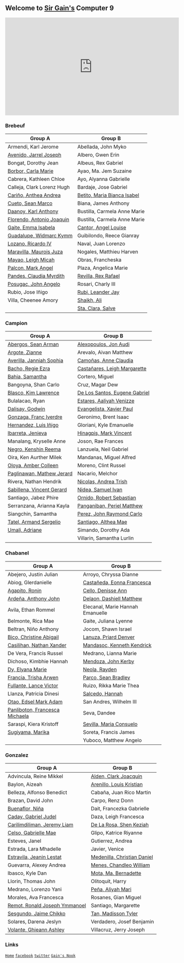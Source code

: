 ## Welcome to [Sir Gain's](https://641n.github.io/) Computer 9

<iframe width="560" height="315" src="https://www.youtube.com/embed/8Gv0H-vPoDc" title="YouTube video player" frameborder="0" allow="accelerometer; autoplay; clipboard-write; encrypted-media; gyroscope; picture-in-picture" allowfullscreen></iframe><br>

### Brebeuf

| Group A | Group B | 
|---------|---------|
| Armendi, Karl Jerome | Abellada, John Myko |
| [Avenido, Jarrel Joseph](https://ja-rr.github.io/Tenku/) | Albero, Gwen Erin |
| Bongat, Dorothy Jean | Albeus, Rex Gabriel |
| [Borbor, Carla Marie](https://github.com/nerfgone) | Ayao, Ma. Jem Suzaine |
| Cabrera, Kathleen Chloe  | Ayo, Alyanna Gabrielle |
| Calleja, Clark Lorenz Hugh | Bardaje, Jose Gabriel |
| [Cariño, Anthea Andrea](https://akaririn96.github.io/Akaris-website/) | [Betito, Maria Bianca Isabel](https://bncasbl.github.io/) |
| [Cueto, Sean Marco](https://seanmarconcueto.github.io/Hi-Im-Sean/?fbclid=IwAR2M-XbB1wKuMilHaZOfyDIuDkW76OJrQ2Au2Edru89Tj3YvQU_WcnKKaJ4) | Biana, James Anthony |
| [Daanoy, Karl Anthony](https://kael04.github.io/) | Bustilla, Carmela Anne Marie |
| [Florendo, Antonio Joaquin](https://lelite2150.github.io/) | Bustilla, Carmela Anne Marie |
| [Gaite, Emma Isabela](https://maccssxd.github.io/) | [Cantor, Angel Louise](https://louiseaa.github.io/) |
| [Guadalupe, Widmarc Kymm](https://kkmymm.github.io/) | Guibilondo, Reece Gianray |
| [Lozano, Ricardo IV](https://xenn06.github.io/samplexen/) | Naval, Juan Lorenzo |
| [Maravilla, Maurois Juza](https://maurois127.github.io/Dzone/) | Nogales, Matthieu Harven |
| [Mayao, Leigh Micah](https://15lhs.github.io/) | Obras, Francheska |
| [Palcon, Mark Angel](https://mmaarrk.github.io/) | Plaza, Angelica Marie |
| [Pandes, Claudia Myrdith](https://diasednap.github.io/laurel/) | [Revilla, Rex Rafael](http://rexrevre.github.io/) |
| [Posugac, John Angelo](https://github.com/Tom-atoo/Tom-atoo.github.io/edit/main/README.md?allow_unchanged=1) | Rosari, Charly III |
| Rubio, Jose Iñigo | [Rubi, Leander Jay](https://riku462.github.io/) |
| Villa, Cheenee Amory | [Shaikh, Ali](https://riku462.github.io/) |
|  | [Sta. Clara, Salve](https://vhiel18.github.io/) |

### Campion

| Group A | Group B | 
|---------|---------|
| [Abergos, Sean Arman](https://seanabr.github.io/) | [Alexopoulos, Jon Audi](https://johnandy-11.github.io/Chess/) |
| [Argote, Zianne](https://ziianne.github.io/) | Arevalo, Aivan Matthew |
| [Averilla, Janniah Sophia](https://sophii-33.github.io/) | [Camoñas, Anne Claudia](https://eysfmx.github.io/) |
| [Bacho, Regie Ezra](https://erzark.github.io/) | [Castañares, Leigh Margarette](https://lmscedu.github.io/campion-b/) |
| [Bahia, Samantha](https://bahia19113.github.io/) | Cortero, Miguel |
| Bangoyna, Shan Carlo | Cruz, Magar Dew |
| [Blasco, Kim Lawrence](https://kimblasco.github.io/) | [De Los Santos, Eugene Gabriel](https://eudlsph.github.io/eudlsph4.github.io/) |
| Bulalacao, Ryan | [Estares, Aaliyah Venizze](https://estaresaal.github.io/) |
| [Dalisay, Godwin](https://godwinos.github.io/) | [Evangelista, Xavier Paul](https://xebeb.github.io/XavierEvangelista_CampionB/) |
| [Gonzaga, Franc Iverdre](https://iverdre.github.io/) | Geronimo, Brent Isaac |
| [Hernandez, Luis Iñigo](https://inigo101.github.io/inigo101/) | Gloriani, Kyle Emanuelle |
| [Ibarreta, Jenieva](https://i43yuna.github.io/) | [Hinagpis, Mark Vincent](https://mrk-hinagpis.github.io/MRK-HINAGPIS/) |
| Manalang, Kryselle Anne | Joson, Rae Frances |
| [Negro, Kenshin Reema](https://ripknshn.github.io/) | Lanzuela, Neil Gabriel |
| Oira, Ken Aurther Milek | Mandanas, Miguel Alfred |
| [Oloya, Amber Colleen](https://am-collee.github.io/) | Moreno, Clint Russel |
| [Paglinawan, Mathew Jerard](https://mjuwu.github.io/) | Nacario, Melchor |
| Rivera, Nathan Hendrik | [Nicolas, Andrea Trish](https://dreanicls.github.io/Andrea-s-Asian-Drama-Watchlist-kit/) |
| [Sabillena, Vincent Gerard](https://v1nce72.github.io/) | [Nidea, Samuel Ivan](https://samunidea.github.io/) |
| Santiago, Jabez Phire | [Ornido, Robert Sebastian](http://bastyornido.github.io/) |
| Serranzana, Arianna Kayla | [Panganiban, Periel Matthew](https://matthiaspangiban.github.io/MAWInc/#) |
| Siangchin, Samantha | [Perez, John Raymond Carlo](https://ijiray.github.io/) |
| [Tatel, Armand Sergelio](https://armandtatel.github.io/) | [Santiago, Althea Mae](https://amcsantiago.github.io/) |
| [Umali, Adriane](https://4idr74n3.github.io/) | Simando, Dorothy Ada |
|  | Villarin, Samantha Lurlin |

### Chabanel

| Group A | Group B | 
|---------|---------|
| Abejero, Justin Julian | Arroyo, Chryssa Dianne |
| Abiog, Glerdanielle | [Castañeda, Eonna Francesca](https://eonnna.github.io/) |
| [Agapito, Ronin](https://ron1nn.github.io/) | [Cello, Denisse Ann](https://denicann.github.io/) |
| [Ardeña, Anthony John](https://aja07.github.io/) | [Delaon, Dashiell Matthew](https://daassshhh.github.io/Daassshhhgithub.com/) |
| Avila, Ethan Rommel | Elecanal, Marie Hannah Emanuelle |
| Belmonte, Rica Mae | Gaite, Juliana Lyenne |
| Beltran, Niño Anthony | Jocom, Shawn Israel |
| [Bico, Christine Abigail](https://dumplingss00.github.io/dumplingss00/) | [Lanuza, Priard Denver](https://banbbb.github.io/) |
| [Casilihan, Nathan Xander](https://nathanowo.github.io/) | [Mandasoc, Kenneth Kendrick](https://c0fee.github.io/) |
| De Vera, Francis Russel | Medrano, Lianna Marie |
| Dichoso, Kimbhie Hannah | [Mendoza, John Kerby](https://john-kerby.github.io/) |
| [Dy, Elyana Marie](https://yanie-uwu.github.io/Yanie-uwu/) | [Neola, Rayden](https://rayynnnn.github.io/) |
| [Francia, Trisha Arwen](https://github.com/treshyy) | [Parco, Sean Bradley](https://parc0.github.io/) |
| [Fullante, Lance Victor](https://github.com/SiOptimum-Pride/Classified-Docs.git) | Ruizo, Rikka Marie Thea |
| Llanza, Patricia Dinesi | [Salcedo, Hannah](https://aespaghetti.github.io/) |
| [Otao, Edsel Mark Adam](https://happiboy.github.io/) | San Andres, Wilhelm III |
| [Panliboton, Francesca Michaela](https://nejiiiii.github.io/) | Seva, Dandee |
| Saraspi, Kiera Kristoff | [Sevilla, Maria Consuelo](https://c0nsuel0.github.io/c0nsuelo.github.io/) |
| [Sugiyama, Marika](https://psychochild613.github.io/PsychoChild613/) | Soreta, Francis James |
|  | Yuboco, Matthew Angelo |


### Gonzalez

| Group A | Group B | 
|---------|---------|
| Advincula, Reine Mikkel | [Alden, Clark Joacquin](https://clarkjoacquin.github.io/ClarkJoacquin-github.io/) |
| Baylon, Aizeah | [Arenillo, Louis Kristian](http://lou1s69.github.io/) |
| Belleza, Alfonso Benedict | Cabaña, Juan Rico Martin |
| Brazan, David John | Carpo, Renz Donn |
| [Buenaflor, Niña](https://yyynaa.github.io/) | Dait, Francezka Gabrielle |
| [Caday, Gabriel Judel](https://gabrielcaday.github.io/gjcadayinfo/) | Daza, Leigh Francesca |
| [Carilimdiliman, Jeremy Liam](https://jlkarim.github.io/) | [De La Rosa, Shen Keziah](https://shnndlr.github.io/) |
| [Celso, Gabrielle Mae](https://gmcel.github.io/gmcel-github.io/) | Glipo, Katrice Riyanne |
| Esteves, Janel | Gutierrez, Andrea |
| Estrada, Lara Mhadelle | Javier, Venice |
| [Estravila, Jeanin Lestat](https://jlestravila.github.io/) | [Medenilla, Christian Daniel](http://cydros.github.io/) |
| Guevarra, Alexey Andrea | [Menes, Chandleo William](https://github.com/ChandleoMenes/8-Ball-Pool/edit/gh-pages/index.md?allow_unchanged=1) |
| Ibasco, Kyle Dan | [Mota, Ma. Bernadette](https://ma-badeth.github.io/) |
| Llorin, Thomas John | Olitoquit, Harry |
| Medrano, Lorenzo Yani | [Peña, Aliyah Mari](http://32115000.github.io/) |
| Morales, Ava Francesca | Rosanes, Gian Miguel |
| [Remot, Ronald Joseph Ymmanoel](https://rjymmanoel.github.io/) | Santiago, Margarette |
| [Sesgundo, Jaime Chikko](https://github.com/JCSes/JCSes.github.io/blob/79ae82905a7ffdf3a7b6b4b6fb3cec75a0f75062/index.md) | [Tan, Madisson Tyler](https://gitan-hub.github.io/) |
| Solares, Darena Jeslyn | Verdadero, Josef Benjamin |
| [Volante, Ghieann Ashley](https://yelshagavie.github.io/) | Villacruz, Jerry Joseph |


### Links

[`Home`](https://641n.github.io/)
[`facebook`](https://www.facebook.com/sirgain)
[`twitter`](https://www.twitter.com/sirgain)
[`Gain's Nook`](http://sirgain.droppages.com/)


